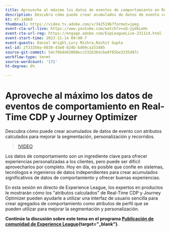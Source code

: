 ```yaml
---
title: Aproveche al máximo los datos de eventos de comportamiento en Real-Time CDP y Journey Optimizer
description: Descubra cómo puede crear acumulados de datos de evento con atributos calculados para mejorar la segmentación, personalización y recorridos.
kt: KT-14069
thumbnail: https://video.tv.adobe.com/v/3425196?format=jpeg
event-cta-url-live: https://www.youtube.com/watch?v=xQ-yydkLeHc
event-cta-url-reg: https://engage.adobe.com/ExpLeagueLive-231114.html
event-start-time: 2023-11-14 09:00-7
event-guests: Daniel Wright,Lory Mishra,Rachit Gupta
exl-id: 2f33350a-6030-43e8-824b-bd69ca153485
source-git-commit: 54cf6bdd42060ecc532b36dcbe0f85be3335d97c
workflow-type: tm+mt
source-wordcount: '171'
ht-degree: 0%

---
```


# Aproveche al máximo los datos de eventos de comportamiento en Real-Time CDP y Journey Optimizer

Descubra cómo puede crear acumulados de datos de evento con atributos calculados para mejorar la segmentación, personalización y recorridos.

>[!VIDEO](https://video.tv.adobe.com/v/3425196/?quality=12&learn=on)

Los datos de comportamiento son un ingrediente clave para ofrecer experiencias personalizadas a los clientes, pero puede ser difícil aprovecharlos por completo. Hoy en día, es posible que confíe en sistemas, tecnólogos e ingenieros de datos independientes para crear acumulados significativos de datos de comportamiento y ofrecer buenas experiencias.

En esta sesión en directo de Experience League, los expertos en productos le mostrarán cómo los &quot;atributos calculados&quot; de Real-Time CDP y Journey Optimizer pueden ayudarle a utilizar una interfaz de usuario sencilla para crear agregados de comportamiento como atributos de perfil que se pueden utilizar para mejorar la segmentación y personalización.

**Continúe la discusión sobre este tema en el programa [Publicación de comunidad de Experience League](https://experienceleaguecommunities.adobe.com/t5/real-time-customer-data-platform/experience-league-live-post-session-discussion-get-the-most-from/m-p/633722#M5){target="_blank"}**.
